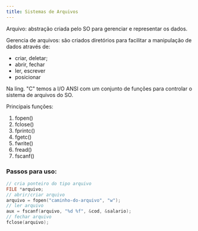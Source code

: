 ```yaml
---
title: Sistemas de Arquivos
---
```


Arquivo: abstração criada pelo SO para gerenciar e representar os dados.

Gerencia de arquivos: são criados diretórios para facilitar a manipulação de dados através de:

* criar, deletar;
* abrir, fechar
* ler, escrever
* posicionar

Na ling. "C" temos a I/O ANSI com um conjunto de funções para controlar o sistema de arquivos do SO.

Principais funções:

1. fopen()
2. fclose()
3. fprintc()
4. fgetc()
5. fwrite()
6. fread()
7. fscanf()

### Passos para uso:
```c
// cria ponteiro do tipo arquivo
FILE *arquivo;
// abrir/criar arquivo
arquivo = fopen("caminho-do-arquivo", "w");
// ler arquivo
aux = fscanf(arquivo, "%d %f", &cod, &salario);
// fechar arquivo
fclose(arquivo);
```

